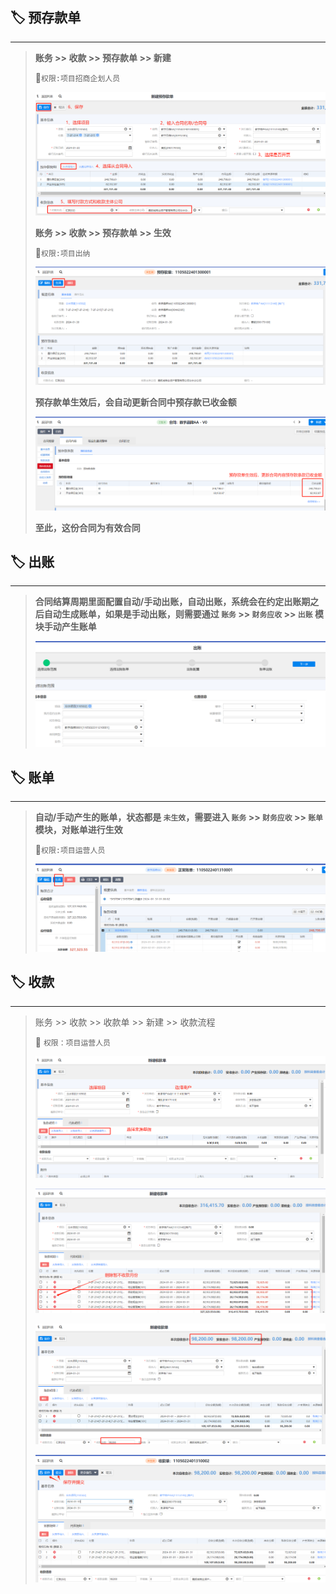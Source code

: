 ## 🏷️ 预存款单

___

> **账务 >> 收款 >> 预存款单 >> 新建**
> 
> 🔑`权限:项目招商企划人员`
> 
> ![img_26.png](_media/img_26.png)
> 
> **账务 >> 收款 >> 预存款单 >> 生效**
> 
> 🔑`权限:项目出纳`
> 
> ![img_27.png](_media/img_27.png)
> 
> **预存款单生效后，会自动更新合同中预存款已收金额**
> 
> ![img_28.png](_media/img_28.png)
> 
>  **至此，这份合同为有效合同**

## 🏷️ 出账

___

> **合同结算周期里面配置自动/手动出账，自动出账，系统会在约定出账期之后自动生成账单，如果是手动出账，则需要通过 `账务` >> `财务应收` >> `出账` 模块手动产生账单**
> 
> ![img_5.png](img_5.png)
> 

## 🏷️ 账单

___

> **自动/手动产生的账单，状态都是 `未生效`，需要进入 `账务` >> `财务应收` >> `账单` 模块，对账单进行生效**
> 
> 🔑`权限:项目运营人员`
> 
> ![img_6.png](img_6.png)
> 

## 🏷️ 收款

___

> 账务 >> 收款 >> 收款单 >> 新建 >> 收款流程  
> 
> 🔑 `权限：项目运营人员`
> 
> ![img_10.png](img_10.png)
> 
> ![img_11.png](img_11.png)
> 
> ![img_12.png](img_12.png)
> 
> ![img_13.png](img_13.png)
